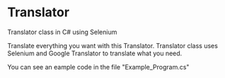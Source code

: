 # Translator
Translator class in C# using Selenium

Translate everything you want with this Translator. Translator class uses Selenium and Google Translator to translate what you need.

You can see an eample code in the file "Example_Program.cs"
